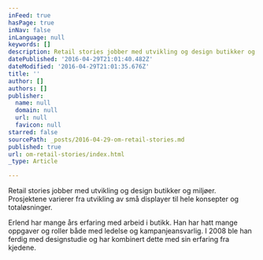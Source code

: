 ```yaml
---
inFeed: true
hasPage: true
inNav: false
inLanguage: null
keywords: []
description: Retail stories jobber med utvikling og design butikker og miljøer. Prosjektene varierer fra utvikling av små displayer til hele konsepter og totaløsninger.
datePublished: '2016-04-29T21:01:40.482Z'
dateModified: '2016-04-29T21:01:35.676Z'
title: ''
author: []
authors: []
publisher:
  name: null
  domain: null
  url: null
  favicon: null
starred: false
sourcePath: _posts/2016-04-29-om-retail-stories.md
published: true
url: om-retail-stories/index.html
_type: Article

---
```

Retail stories jobber med utvikling og design butikker og miljøer. Prosjektene varierer fra utvikling av små displayer til hele konsepter og totaløsninger.

Erlend har mange års erfaring med arbeid i butikk. Han har hatt mange oppgaver og roller både med ledelse og kampanjeansvarlig. I 2008 ble han ferdig med designstudie og har kombinert dette med sin erfaring fra kjedene.
